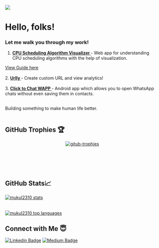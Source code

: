 <!--![](https://visitor-badge.laobi.icu/badge?page_id=mukul2310&color=blue)-->
![](https://komarev.com/ghpvc/?username=mukul2310&color=blue&style=flat&label=Profile+Views)
# Hello, folks! 
<!-- <img src="https://raw.githubusercontent.com/MartinHeinz/MartinHeinz/master/wave.gif" width="30px" alt="Waving!"> -->

<h3> Let me walk you through my work! </h3>

1. <a href="https://mukul2310.github.io/cpu-scheduler-visualiser/" target="_blank"> <b> CPU Scheduling Algorithm Visualizer </b> </a> - Web app for understanding CPU scheduling algorithms with the help of visualization.
  <a href="https://medium.com/@mukulagrawaly2k/cpu-scheduling-algorithms-visualiser-9dcc0ca76b54" target="_blank">
    View Guide here
  </a>
<br> <br>
2. <a href="https://urlly.cyclic.app/" target="_blank"> <b> Urlly </b></a> - Create custom URL and view analytics!
<br> <br>
3. <a href="https://play.google.com/store/apps/details?id=com.ma.whatsappopener/" target="_blank"> <b> Click to Chat WAPP </b></a>- Android app which allows you to open WhatsApp chats without even saving them in contacts.
<br> <br>

Building something to make human life better.<br>
<br/>
## GitHub Trophies 🏆
<p align="center">
  <a href="https://github.com/ryo-ma/github-profile-trophy" target="_blank">
    <img src="https://github-profile-trophy.vercel.app/?username=mukul2310&hide_border=true&no-bg=true&no-frame=true&margin-w=15" alt="gitub-trophies">
  </a>
</p>
<br/>
<p align="center">
  <a>
   <img src="https://github-readme-streak-stats.herokuapp.com/?user=mukul2310&hide_border=true" alt=""github-stats>
</p>
<br/>  

##  GitHub Stats📈

<a href="https://github.com/mukul2310/mukul2310">
  <!--<img align="center" src="https://github-readme-stats.vercel.app/api?username=mukul2310&show_icons=true&line_height=27&count_private=true&include_all_commits=true" alt="Mukul's GitHub Stats"/>-->
  <img align="center" src="https://github-stats-alpha.vercel.app/api/?username=mukul2310&ic=5DADE2&bc=EEECEE" alt="mukul2310 stats" />
</a>
<br>
<br>
<br>
<a href="https://github.com/mukul2310/mukul2310">
  <img align="center" src="https://github-readme-stats.vercel.app/api/top-langs/?username=mukul2310&hide=html&layout=comact" alt="mukul2310 top languages" >
</a>

##  Connect with Me 😇

[![Linkedin Badge](https://img.shields.io/badge/linkedin-%230077B5.svg?&style=for-the-badge&logo=linkedin&logoColor=white)](https://www.linkedin.com/in/mukul2310/)    [![Medium Badge](https://img.shields.io/badge/medium-%2312100E.svg?&style=for-the-badge&logo=medium&logoColor=white)](https://medium.com/@mukulagrawaly2k)    
<!--   [![Instagram Badge](https://img.shields.io/badge/instagram-%23E4405F.svg?&style=for-the-badge&logo=instagram&logoColor=white)](https://www.instagram.com/mukul_agrawal_/) -->
